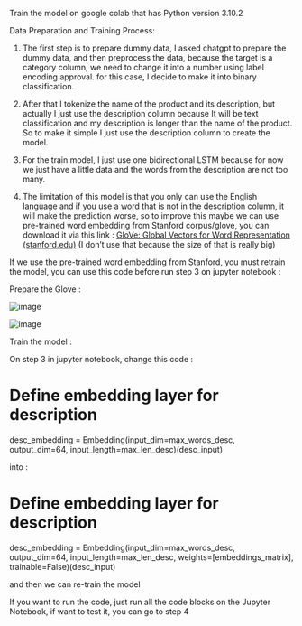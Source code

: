Train the model on google colab that has Python version 3.10.2

Data Preparation and Training Process:

1.	The first step is to prepare dummy data, I asked chatgpt to prepare the dummy data, and then preprocess the data, because the target is a category column, we need to change it into a number using label encoding approval. for this case, I decide to make it into binary classification.

2.	After that I tokenize the name of the product and its description, but actually I just use the description column because It will be text classification and my description is longer than the name of the product. So to make it simple I just use the description column to create the model.

3.	For the train model, I just use one bidirectional LSTM because for now we just have a little data and the words from the description are not too many.

4.	The limitation of this model is that you only can use the English language and if you use a word that is not in the description column, it will make the prediction worse, so to improve this maybe we can use pre-trained word embedding from Stanford corpus/glove, you can download it via this link :  [GloVe: Global Vectors for Word Representation (stanford.edu)](https://nlp.stanford.edu/projects/glove/)  (I don’t use that because the size of that is really big)

If we use the pre-trained word embedding from Stanford, you must retrain the model, you can use this code before run step 3 on jupyter notebook : 

Prepare the Glove : 

![image](https://github.com/RaffelRavionaldo/Simple-Text-Classification-with-Tensorflow/assets/94748637/46682f24-46bd-4ac9-8fbf-acb9396641e1)

![image](https://github.com/RaffelRavionaldo/Simple-Text-Classification-with-Tensorflow/assets/94748637/ee9b005f-f184-43f3-ba6a-12fb0d8743b4)


Train the model : 

On step 3 in jupyter notebook, change this code : 

# Define embedding layer for description
desc_embedding = Embedding(input_dim=max_words_desc, output_dim=64, input_length=max_len_desc)(desc_input)

into : 

# Define embedding layer for description
desc_embedding = Embedding(input_dim=max_words_desc, output_dim=64, input_length=max_len_desc, weights=[embeddings_matrix], trainable=False)(desc_input)

and then we can re-train the model

If you want to run the code, just run all the code blocks on the Jupyter Notebook, if want to test it, you can go to step 4
